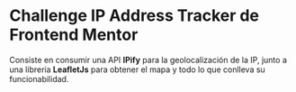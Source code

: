 # Challenge IP Address Tracker de Frontend Mentor

Consiste en consumir una API **IPify** para la geolocalización de la IP, 
junto a una libreria **LeafletJs** para obtener el mapa y
todo lo que conlleva su funcionabilidad.
